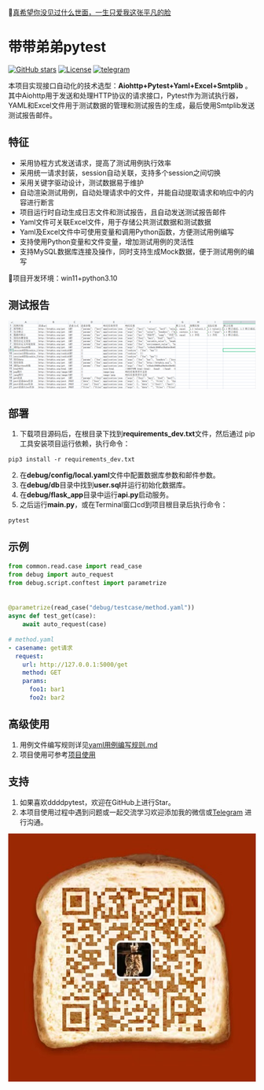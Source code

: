 :link:[真希望你没见过什么世面，一生只爱我这张平凡的脸](https://music.163.com/#/song?id=1963720173)

# 带带弟弟pytest

<div>
    <a href="https://github.com/3293406747/ddddpytest/stargazers" target="_blank">
    <img alt="GitHub stars" src="https://img.shields.io/github/stars/3293406747/ddddpytest"></a>
    <a href="https://github.com/3293406747/ddddpytest/blob/main/LICENSE" target="_blank">
    <img alt="License" src="https://img.shields.io/github/license/3293406747/ddddpytest"></a>
    <a href="https://t.me/qingtest" target="_blank">
    <img alt="telegram" src="https://img.shields.io/badge/chat-telegram-blueviolet?style=flat-square&logo=Telegram"></a>
</div>

本项目实现接口自动化的技术选型：**Aiohttp+Pytest+Yaml+Excel+Smtplib** 。 其中Aiohttp用于发送和处理HTTP协议的请求接口，Pytest作为测试执行器，
YAML和Excel文件用于测试数据的管理和测试报告的生成，最后使用Smtplib发送测试报告邮件。

## 特征

- 采用协程方式发送请求，提高了测试用例执行效率
- 采用统一请求封装，session自动关联，支持多个session之间切换
- 采用关键字驱动设计，测试数据易于维护
- 自动渲染测试用例，自动处理请求中的文件，并能自动提取请求和响应中的内容进行断言
- 项目运行时自动生成日志文件和测试报告，且自动发送测试报告邮件
- Yaml文件可关联Excel文件，用于存储公共测试数据和测试数据
- Yaml及Excel文件中可使用变量和调用Python函数，方便测试用例编写
- 支持使用Python变量和文件变量，增加测试用例的灵活性
- 支持MySQL数据库连接及操作，同时支持生成Mock数据，便于测试用例的编写

:loudspeaker:项目开发环境：win11+python3.10

## 测试报告

![report](system/img/excel_report.png)

## 部署

1. 下载项目源码后，在根目录下找到**requirements_dev.txt**文件，然后通过 pip 工具安装项目运行依赖，执行命令：

```shell
pip3 install -r requirements_dev.txt
```

[comment]: <> (- 下载并配置allure2，下载安装教程如下：https://blog.csdn.net/lixiaomei0623/article/details/120185069)

2. 在**debug/config/local.yaml**文件中配置数据库参数和邮件参数。
3. 在**debug/db**目录中找到**user.sql**并运行初始化数据库。
4. 在**debug/flask_app**目录中运行**api.py**启动服务。
5. 之后运行**main.py**，或在Terminal窗口cd到项目根目录后执行命令：

```shell
pytest
```

## 示例

```python
from common.read.case import read_case
from debug import auto_request
from debug.script.conftest import parametrize


@parametrize(read_case("debug/testcase/method.yaml"))
async def test_get(case):
	await auto_request(case)
```

```yaml
# method.yaml
- casename: get请求
  request:
    url: http://127.0.0.1:5000/get
    method: GET
    params:
      foo1: bar1
      foo2: bar2
```

## 高级使用

1. 用例文件编写规则详见[yaml用例编写规则.md](system/doc/yaml用例编写规则.md)
2. 项目使用可参考[项目使用](system/doc/项目使用.md)

## 支持

1. 如果喜欢ddddpytest，欢迎在GitHub上进行Star。
2. 本项目使用过程中遇到问题或一起交流学习欢迎添加我的微信或[Telegram](https://t.me/qingtest) 进行沟通。

![vx](system/img/vx.jpg)